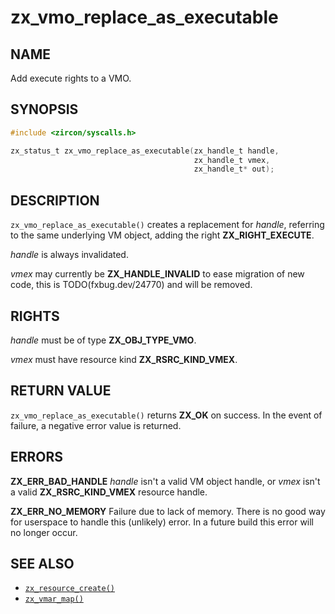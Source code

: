 # zx_vmo_replace_as_executable

## NAME

<!-- Updated by update-docs-from-fidl, do not edit. -->

Add execute rights to a VMO.

## SYNOPSIS

<!-- Updated by update-docs-from-fidl, do not edit. -->

```c
#include <zircon/syscalls.h>

zx_status_t zx_vmo_replace_as_executable(zx_handle_t handle,
                                         zx_handle_t vmex,
                                         zx_handle_t* out);
```

## DESCRIPTION

`zx_vmo_replace_as_executable()` creates a replacement for *handle*, referring
to the same underlying VM object, adding the right **ZX_RIGHT_EXECUTE**.

*handle* is always invalidated.

*vmex* may currently be **ZX_HANDLE_INVALID** to ease migration of new code,
this is TODO(fxbug.dev/24770) and will be removed.

## RIGHTS

<!-- Updated by update-docs-from-fidl, do not edit. -->

*handle* must be of type **ZX_OBJ_TYPE_VMO**.

*vmex* must have resource kind **ZX_RSRC_KIND_VMEX**.

## RETURN VALUE

`zx_vmo_replace_as_executable()` returns **ZX_OK** on success. In the event
of failure, a negative error value is returned.

## ERRORS

**ZX_ERR_BAD_HANDLE**  *handle* isn't a valid VM object handle, or
*vmex* isn't a valid **ZX_RSRC_KIND_VMEX** resource handle.

**ZX_ERR_NO_MEMORY**  Failure due to lack of memory.
There is no good way for userspace to handle this (unlikely) error.
In a future build this error will no longer occur.

## SEE ALSO

 - [`zx_resource_create()`]
 - [`zx_vmar_map()`]

<!-- References updated by update-docs-from-fidl, do not edit. -->

[`zx_resource_create()`]: resource_create.md
[`zx_vmar_map()`]: vmar_map.md
